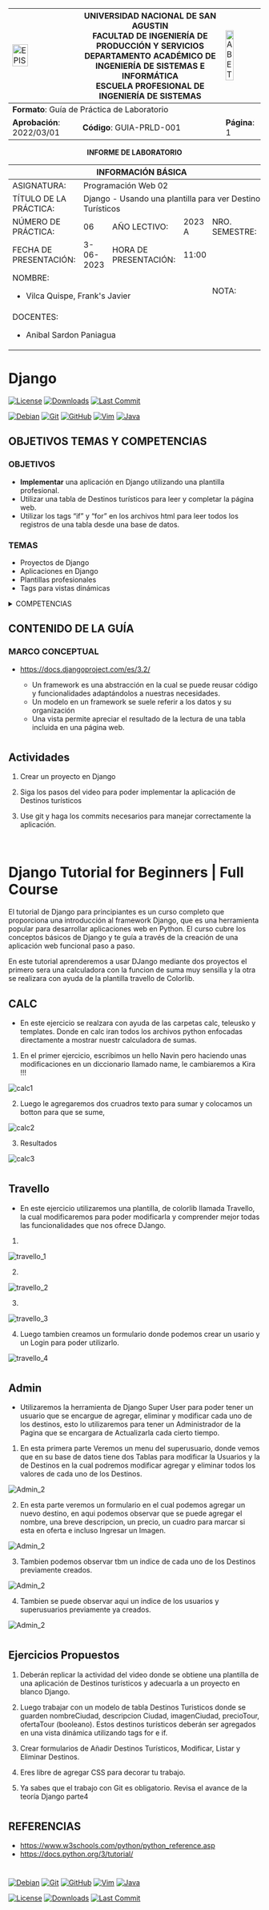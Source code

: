 <div>
<table width="1000px">
    <theader>
        <tr>
            <td><img src="https://github.com/rescobedoq/pw2/blob/main/epis.png?raw=true" alt="EPIS" style="width:50%; height:auto"/></td>
            <th>
                <span style="font-weight:bold;">UNIVERSIDAD NACIONAL DE SAN AGUSTIN</span><br />
                <span style="font-weight:bold;">FACULTAD DE INGENIERÍA DE PRODUCCIÓN Y SERVICIOS</span><br />
                <span style="font-weight:bold;">DEPARTAMENTO ACADÉMICO DE INGENIERÍA DE SISTEMAS E INFORMÁTICA</span><br />
                <span style="font-weight:bold;">ESCUELA PROFESIONAL DE INGENIERÍA DE SISTEMAS</span>
            </th>
            <td><img src="https://github.com/rescobedoq/pw2/blob/main/abet.png?raw=true" alt="ABET" style="width:50%; height:auto"/></td>
        </tr>
    </theader>
    <tbody>
        <tr><td colspan="3"><span style="font-weight:bold;">Formato</span>: Guía de Práctica de Laboratorio</td></tr>
        <tr><td><span style="font-weight:bold;">Aprobación</span>:  2022/03/01</td><td><span style="font-weight:bold;">Código</span>: GUIA-PRLD-001</td><td><span style="font-weight:bold;">Página</span>: 1</td></tr>
    </tbody>
</table>
</div>

<div align="center">
    <span style="font-weight:bold;">INFORME DE LABORATORIO</span><br />
</div>

<div align="center">
    <table width="1000px">
        <theader>
            <tr><th colspan="6">INFORMACIÓN BÁSICA</th></tr>
        </theader>
        <tbody>
            <tr><td>ASIGNATURA:</td><td colspan="5">Programación Web 02</td></tr>
            <tr><td>TÍTULO DE LA PRÁCTICA:</td><td colspan="5">Django - Usando una plantilla para ver Destinos Turísticos</td></tr>
            <tr><td>NÚMERO DE PRÁCTICA:</td><td>06</td><td>AÑO LECTIVO:</td><td>2023 A</td><td>NRO. SEMESTRE:</td><td width="60px">  III  </td></tr>
            <tr><td>FECHA DE PRESENTACIÓN:</td><td>3-06-2023</td><td>HORA DE PRESENTACIÓN:</td><td colspan="3">11:00</td></tr>
            <tr>
              <td colspan="4">NOMBRE:
                <ul>
            	    <li>Vilca Quispe, Frank's Javier</li>
                </ul>
              </td>
              <td>NOTA:</td><td></td>
            </tr>
            <tr>
              <td colspan="6" width="1000px">DOCENTES:
                <ul>
        	        <li>Anibal Sardon Paniagua</li>
                </ul>
              </td>
            </tr>
        </tbody>
    </table>
</div>

# Django

[![License][license]][license-file]
[![Downloads][downloads]][releases]
[![Last Commit][last-commit]][releases]

[![Debian][Debian]][debian-site]
[![Git][Git]][git-site]
[![GitHub][GitHub]][github-site]
[![Vim][Vim]][vim-site]
[![Java][Java]][java-site]

## OBJETIVOS TEMAS Y COMPETENCIAS

### OBJETIVOS

- **Implementar** una aplicación en Django utilizando una plantilla profesional.
- Utilizar una tabla de Destinos turísticos para leer y completar la página web.
- Utilizar los tags “if” y “for” en los archivos html para leer todos los registros de una tabla desde una base de datos.

### TEMAS

- Proyectos de Django
- Aplicaciones en Django
- Plantillas profesionales
- Tags para vistas dinámicas

<details>

<summary>COMPETENCIAS</summary>
- C.c Diseña responsablemente sistemas, componentes o procesos para satisfacer necesidades dentro de restricciones realistas: económicas, medio
  ambientales, sociales, políticas, éticas, de salud, de seguridad, manufacturación y sostenibilidad.
- C.m Construye responsablemente soluciones siguiendo un proceso adecuado llevando a cabo las pruebas ajustada a los recursos disponibles del cliente.
- C.p Aplica de forma flexible técnicas, métodos, principios, normas, estándares y herramientas de ingeniería necesarias para la construcción 
  de software e implementación de sistemas de información.

</details>

## CONTENIDO DE LA GUÍA

### MARCO CONCEPTUAL

- https://docs.djangoproject.com/es/3.2/

  - Un framework es una abstracción en la cual se puede reusar código y funcionalidades adaptándolos a nuestras necesidades.
  - Un modelo en un framework se suele referir a los datos y su organización
  - Una vista permite apreciar el resultado de la lectura de una tabla incluida en una página web.

#

## Actividades

1. Crear un proyecto en Django <br>

2. Siga los pasos del video para poder implementar la aplicación de Destinos
  turísticos <br>

3. Use git y haga los commits necesarios para manejar correctamente la aplicación.

<br>

# Django Tutorial for Beginners | Full Course

El tutorial de Django para principiantes es un curso completo que proporciona una introducción al framework Django, que es una herramienta popular para desarrollar aplicaciones web en Python. El curso cubre los conceptos básicos de Django y te guía a través de la creación de una aplicación web funcional paso a paso.

En este tutorial aprenderemos a usar DJango mediante dos proyectos el primero sera una calculadora con la funcion de suma muy sensilla y la otra se realizara con ayuda de la plantilla travello de Colorlib.

## CALC
-  En este ejercicio se realzara con ayuda de las carpetas calc, teleusko y templates. 
   Donde en calc iran todos los archivos python enfocadas directamente a mostrar
   nuestr calculadora de sumas.

1. En el primer ejercicio, escribimos un hello Navin pero haciendo unas modificaciones en un diccionario 
   llamado name, le cambiaremos a Kira !!!

<td><img src="./Imagenes_git/calc_1.PNG" alt="calc1"/></td>

2. Luego le agregaremos dos cruadros texto para sumar y colocamos un botton para que se sume,

<td><img src="./Imagenes_git/calc_2.PNG" alt="calc2"/></td>

3. Resultados

<td><img src="./Imagenes_git/calc_3.PNG" alt="calc3"/></td>

#

## Travello

- En este ejercicio utilizaremos una plantilla, de colorlib llamada Travello, la cual modificaremos para poder
  modificarla y comprender mejor todas las funcionalidades que nos ofrece DJango.

1. 

<td><img src="./Imagenes_git/Travello_1.PNG" alt="travello_1"/></td>


2. 

<td><img src="./Imagenes_git/Travello_2.PNG" alt="travello_2"/></td>

3. 

<td><img src="./Imagenes_git/Travello_3.PNG" alt="travello_3"/></td>

4. Luego tambien creamos un formulario donde podemos crear un usario y un Login para poder utilizarlo.

<td><img src="./Imagenes_git/Travello_4.PNG" alt="travello_4"/></td>

#

## Admin

- Utilizaremos la herramienta de Django Super User para poder tener un usuario que se encargue de agregar, eliminar y modificar
  cada uno de los destinos, esto lo utilizaremos para tener un Administrador de la Pagina que se encargara de Actualizarla cada
  cierto tiempo. 

1. En esta primera parte Veremos un menu del superusuario, donde vemos que en su base de datos tiene dos Tablas para modificar la 
  Usuarios y la de Destinos en la cual podremos modificar agregar y eliminar todos los valores de cada uno de los Destinos.

<td><img src="./Imagenes_git/Admin_1.PNG" alt="Admin_2"/></td>

2. En esta parte veremos un formulario en el cual podemos agregar un nuevo destino, en aqui podemos observar que se puede agregar el
  nombre, una breve descripcion, un precio, un cuadro para marcar si esta en oferta e incluso Ingresar un Imagen.

<td><img src="./Imagenes_git/Admin_2.PNG" alt="Admin_2"/></td>

3. Tambien podemos observar tbm un indice de cada uno de los Destinos previamente creados.

<td><img src="./Imagenes_git/Admin_3.PNG" alt="Admin_2"/></td>

4. Tambien se puede observar aqui un indice de los usuarios y superusuarios previamente ya creados.

<td><img src="./Imagenes_git/Admin_4.PNG" alt="Admin_2"/></td>

#

## Ejercicios Propuestos

1. Deberán replicar la actividad del video donde se obtiene una plantilla de
   una aplicación de Destinos turísticos y adecuarla a un proyecto en blanco
   Django.

2. Luego trabajar con un modelo de tabla Destinos Turisticos donde se
   guarden nombreCiudad, descripcion Ciudad, imagenCiudad, precioTour,
   ofertaTour (booleano). Estos destinos turísticos deberán ser agregados
   en una vista dinámica utilizando tags for e if.

3. Crear formularios de Añadir Destinos Turísticos, Modificar, Listar y Eliminar Destinos.
4. Eres libre de agregar CSS para decorar tu trabajo.

5. Ya sabes que el trabajo con Git es obligatorio. Revisa el avance de la
   teoría Django parte4

#


## REFERENCIAS

- https://www.w3schools.com/python/python_reference.asp
- https://docs.python.org/3/tutorial/

#

[license]: https://img.shields.io/github/license/rescobedoq/pw2?label=rescobedoq
[license-file]: https://github.com/rescobedoq/pw2/blob/main/LICENSE
[downloads]: https://img.shields.io/github/downloads/rescobedoq/pw2/total?label=Downloads
[releases]: https://github.com/rescobedoq/pw2/releases/
[last-commit]: https://img.shields.io/github/last-commit/rescobedoq/pw2?label=Last%20Commit
[Debian]: https://img.shields.io/badge/Debian-D70A53?style=for-the-badge&logo=debian&logoColor=white
[debian-site]: https://www.debian.org/index.es.html
[Git]: https://img.shields.io/badge/git-%23F05033.svg?style=for-the-badge&logo=git&logoColor=white
[git-site]: https://git-scm.com/
[GitHub]: https://img.shields.io/badge/github-%23121011.svg?style=for-the-badge&logo=github&logoColor=white
[github-site]: https://github.com/
[Vim]: https://img.shields.io/badge/VIM-%2311AB00.svg?style=for-the-badge&logo=vim&logoColor=white
[vim-site]: https://www.vim.org/
[Java]: https://img.shields.io/badge/java-%23ED8B00.svg?style=for-the-badge&logo=java&logoColor=white
[java-site]: https://docs.oracle.com/javase/tutorial/

[![Debian][Debian]][debian-site]
[![Git][Git]][git-site]
[![GitHub][GitHub]][github-site]
[![Vim][Vim]][vim-site]
[![Java][Java]][java-site]

[![License][license]][license-file]
[![Downloads][downloads]][releases]
[![Last Commit][last-commit]][releases]